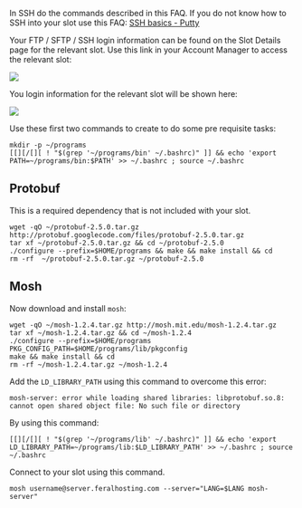
In SSH do the commands described in this FAQ. If you do not know how to SSH into your slot use this FAQ: [SSH basics - Putty](https://www.feralhosting.com/faq/view?question=12)

Your FTP / SFTP / SSH login information can be found on the Slot Details page for the relevant slot. Use this link in your Account Manager to access the relevant slot:

![](https://raw.github.com/feralhosting/feralfilehosting/master/Feral%20Wiki/0%20Generic/slot_detail_link.png)

You login information for the relevant slot will be shown here:

![](https://raw.github.com/feralhosting/feralfilehosting/master/Feral%20Wiki/0%20Generic/slot_detail_ssh.png)

Use these first two commands to create to do some pre requisite tasks:

~~~
mkdir -p ~/programs
[[][/[][ ! "$(grep '~/programs/bin' ~/.bashrc)" ]] && echo 'export PATH=~/programs/bin:$PATH' >> ~/.bashrc ; source ~/.bashrc
~~~

Protobuf
---

This is a required dependency that is not included with your slot.

~~~
wget -qO ~/protobuf-2.5.0.tar.gz http://protobuf.googlecode.com/files/protobuf-2.5.0.tar.gz
tar xf ~/protobuf-2.5.0.tar.gz && cd ~/protobuf-2.5.0
./configure --prefix=$HOME/programs && make && make install && cd
rm -rf  ~/protobuf-2.5.0.tar.gz ~/protobuf-2.5.0
~~~

Mosh
---

Now download and install `mosh`:

~~~
wget -qO ~/mosh-1.2.4.tar.gz http://mosh.mit.edu/mosh-1.2.4.tar.gz
tar xf ~/mosh-1.2.4.tar.gz && cd ~/mosh-1.2.4
./configure --prefix=$HOME/programs PKG_CONFIG_PATH=$HOME/programs/lib/pkgconfig
make && make install && cd
rm -rf ~/mosh-1.2.4.tar.gz ~/mosh-1.2.4
~~~

Add the `LD_LIBRARY_PATH` using this command to overcome this error:

~~~
mosh-server: error while loading shared libraries: libprotobuf.so.8: cannot open shared object file: No such file or directory
~~~

By using this command:

~~~
[[][/[][ ! "$(grep '~/programs/lib' ~/.bashrc)" ]] && echo 'export LD_LIBRARY_PATH=~/programs/lib:$LD_LIBRARY_PATH' >> ~/.bashrc ; source ~/.bashrc
~~~

Connect to your slot using this command.

~~~
mosh username@server.feralhosting.com --server="LANG=$LANG mosh-server"
~~~



